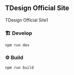 ## TDesign Official Site

TDesign Official Site1

### 🏗️ Develop

```
npm run dev
```

### ⚙️ Build

```
npm run build
```
